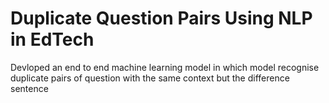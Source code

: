 # Duplicate Question Pairs Using NLP in EdTech
 Devloped an end to end machine learning model in which model recognise duplicate pairs of question with the same context but the difference sentence
